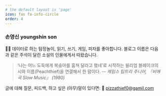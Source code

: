 ```yaml
---
# the default layout is 'page'
icon: fas fa-info-circle
order: 4
---
```



### 손영신 youngshin son

🕵️‍♀️ 데이터로 하는 탐정놀이, 읽기, 쓰기, 게임, 피자를 좋아합니다.
블로그 이름은 다음과 같은 주석이 달린 소설의 인물에게서 따왔습니다.

> ‘나는 어느 도둑에게 복숭아를 훔쳐 달라고 했네’로 시작하는 윌리엄 블레이크의 시와 이름(Peachthief)을 연결해서 한 말이다.  -- *제임스 팁트리 주니어, 『비애곡 Slow Music』 (1980)*

글에 대해 질문, 피드백, 하고 싶은 (아무)말이 있다면:
💌 pizzathief0@gamil.com

